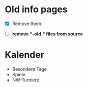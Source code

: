 # Old info pages

-   [X] Remove them
-   [ ] **remove \*-old.\* files from source**


# Kalender

-   Besondere Tage
-   Spiele
-   NW-Turniere
